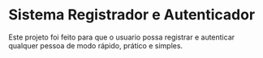 # Sistema Registrador e Autenticador

Este projeto foi feito para que o usuario possa registrar e autenticar qualquer pessoa de modo rápido, prático e simples. 
